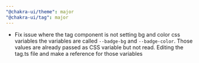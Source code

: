 ```yaml
---
"@chakra-ui/theme": major
"@chakra-ui/tag": major
---
```


- Fix issue where the tag component is not setting bg and color css variables
  the variables are called `--badge-bg` and `--badge-color`. Those values are
  already passed as CSS variable but not read. Editing the tag.ts file and make
  a reference for those variables

